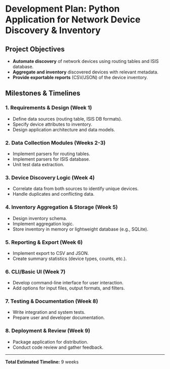 # Development Plan: Python Application for Network Device Discovery & Inventory

## Project Objectives
- **Automate discovery** of network devices using routing tables and ISIS database.
- **Aggregate and inventory** discovered devices with relevant metadata.
- **Provide exportable reports** (CSV/JSON) of the device inventory.

## Milestones & Timelines

### 1. Requirements & Design (Week 1)
- Define data sources (routing table, ISIS DB formats).
- Specify device attributes to inventory.
- Design application architecture and data models.

### 2. Data Collection Modules (Weeks 2-3)
- Implement parsers for routing tables.
- Implement parsers for ISIS database.
- Unit test data extraction.

### 3. Device Discovery Logic (Week 4)
- Correlate data from both sources to identify unique devices.
- Handle duplicates and conflicting data.

### 4. Inventory Aggregation & Storage (Week 5)
- Design inventory schema.
- Implement aggregation logic.
- Store inventory in memory or lightweight database (e.g., SQLite).

### 5. Reporting & Export (Week 6)
- Implement export to CSV and JSON.
- Create summary statistics (device types, counts, etc.).

### 6. CLI/Basic UI (Week 7)
- Develop command-line interface for user interaction.
- Add options for input files, output formats, and filters.

### 7. Testing & Documentation (Week 8)
- Write integration and system tests.
- Prepare user and developer documentation.

### 8. Deployment & Review (Week 9)
- Package application for distribution.
- Conduct code review and gather feedback.

---

**Total Estimated Timeline:** 9 weeks
